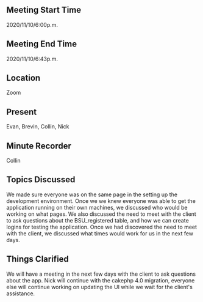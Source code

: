 ## Meeting Start Time  
2020/11/10/6:00p.m.

## Meeting End Time  
2020/11/10/6:43p.m.

## Location  
Zoom

## Present  
Evan, Brevin, Collin, Nick

## Minute Recorder  
Collin

## Topics Discussed  
We made sure everyone was on the same page in the setting up the development environment. Once we we knew everyone was able to get the application running on their own machines, we discussed who would be working on what pages. We also discussed the need to meet with the client to ask questions about the BSU_registered table, and how we can create logins for testing the application.
Once we had discovered the need to meet with the client, we discussed what times would work for us in the next few days.

## Things Clarified  
We will have a meeting in the next few days with the client to ask questions about the app. Nick will continue with the cakephp 4.0 migration, everyone else will continue working on updating the UI while we wait for the client's assistance.
